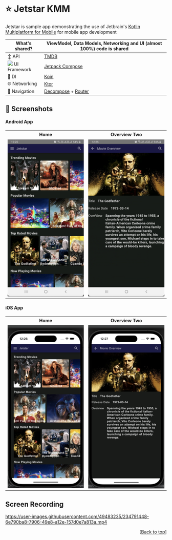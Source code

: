 <div id="top"></div>

# :star: Jetstar KMM
<p align="left"> Jetstar is sample app demonstrating the use of Jetbrain's 
<a href="https://kotlinlang.org/docs/multiplatform-mobile-getting-started.html">Kotlin Multiplatform for Mobile</a> for mobile app development
</p>



|  What's shared?   | ViewModel, Data Models, Networking and UI (almost 100%) code is shared |
|----------------	|------------------------------	|
|  :arrow_up_down: API   | [TMDB](https://www.themoviedb.org/documentation/api) |
| <img height="20" src="https://3.bp.blogspot.com/-VVp3WvJvl84/X0Vu6EjYqDI/AAAAAAAAPjU/ZOMKiUlgfg8ok8DY8Hc-ocOvGdB0z86AgCLcBGAsYHQ/s1600/jetpack%2Bcompose%2Bicon_RGB.png">    UI Framework  | [Jetpack Compose](https://www.jetbrains.com/lp/compose-multiplatform/)         |                        |
| 💉 DI                | [Koin](https://insert-koin.io/)                        |             |
| 🌐 Networking        | [Ktor](https://ktor.io/)                        |
| :compass: Navigation       | [Decompose](https://arkivanov.github.io/Decompose/) + [Router](https://github.com/xxfast/KRouter)


## :iphone: Screenshots
#### Android App
<table style="width:100%">
  <tr>
    <th>Home</th>
    <th>Overview Two</th> 
  </tr>
  <tr>
    <td><img src = "art/android_home_screen.png" width=240/></td> 
    <td><img src = "art/android_overview_screen.png" width=240/></td>
  </tr>
</table>

#### iOS App
<table style="width:100%">
  <tr>
    <th>Home</th>
    <th>Overview Two</th> 
  </tr>
  <tr>
    <td><img src = "art/ios_home_screen.png" width=240/></td> 
    <td><img src = "art/ios_overview_screen.png" width=240/></td>
  </tr>
</table>

## Screen Recording


https://user-images.githubusercontent.com/49483235/234791448-6e790ba8-7906-49e8-a12e-157d0e7a813a.mp4

<p align="right">[<a href="#top">Back to top</a>]</p>







